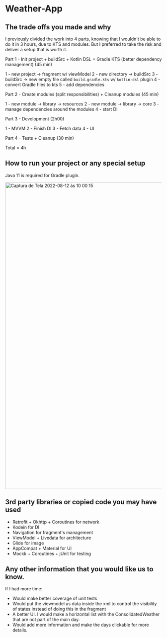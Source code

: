 # Weather-App

## The trade offs you made and why

I previously divided the work into 4 parts, knowing that I wouldn't be able to do it in 3 hours, due to KTS and modules. But I preferred to take the risk and deliver a setup that is worth it.

Part 1 - Init project + buildSrc + Kotlin DSL + Gradle KTS (better dependency management) (45 min)

1 - new project -> fragment w/ viewModel
2 - new directory -> buildSrc
3 - buildSrc -> new empty file called `build.gradle.kts` w/ `kotlin-dsl` plugin
4 - convert Gradle files to kts
5 - add dependencies

Part 2 - Create modules (split responsibilities) + Cleanup modules (45 min)

1 - new module -> library -> resources 
2 - new module -> library -> core
3 - manage dependencies around the modules
4 - start DI 

Part 3 - Development (2h00)

1 - MVVM
2 - Finish DI
3 - Fetch data
4 - UI

Part 4 - Tests + Cleanup (30 min)

Total = 4h

## How to run your project or any special setup

Java 11 is required for Gradle plugin.

<img width="987" alt="Captura de Tela 2022-08-12 às 10 00 15" src="https://user-images.githubusercontent.com/12548332/184359003-3868ced7-34a2-40bb-8d5b-481050896568.png">


## 3rd party libraries or copied code you may have used

- Retrofit + Okhttp + Coroutines for network
- Kodein for DI
- Navigation for fragment's management
- ViewModel + Livedata for architecture
- Glide for image
- AppCompat + Material for UI
- Mockk + Coroutines + jUnit for testing

## Any other information that you would like us to know.

If I had more time:
- Would make better coverage of unit tests
- Would put the viewmodel as data inside the xml to control the visibility of states instead of doing this in the fragment
- A better UI. I would make a horizontal list with the ConsolidatedWeather that are not part of the main day.
- Would add more information and make the days clickable for more details.
